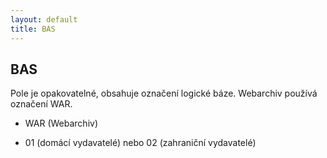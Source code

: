 ```yaml
---
layout: default
title: BAS
---
```

## BAS

Pole je opakovatelné, obsahuje označení logické báze. Webarchiv používá označení WAR.

* WAR (Webarchiv)  

* 01 (domácí vydavatelé) nebo 02 (zahraniční vydavatelé)
